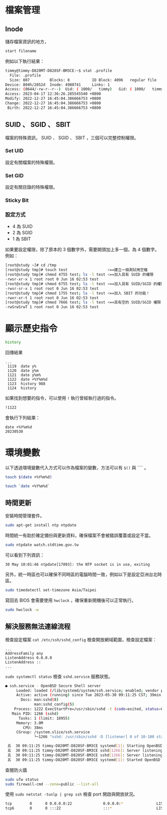 # 檔案管理

## Inode

儲存檔案資訊的地方，

```bash
start filename
```

例如以下執行結果：

```bash
timmy@timmy-D820MT-D820SF-BM3CE:~$ stat .profile 
  File: .profile
  Size: 807       	Blocks: 8          IO Block: 4096   regular file
Device: 804h/2052d	Inode: 4980741     Links: 1
Access: (0644/-rw-r--r--)  Uid: ( 1000/   timmy)   Gid: ( 1000/   timmy)
Access: 2023-04-17 12:36:26.285545540 +0800
Modify: 2022-12-27 16:45:04.386666753 +0800
Change: 2022-12-27 16:45:04.386666753 +0800
 Birth: 2022-12-27 16:45:04.386666753 +0800
```

## SUID 、 SGID 、 SBIT

檔案的特殊資訊， SUID 、 SGID 、 SBIT ，三個可以完整控制權限。

### Set UID

設定有關檔案的特殊權限。

### Set GID

設定有關目錄的特殊權限。

### Sticky Bit

### 設定方式

- 4 為 SUID
- 2 為 SGID
- 1 為 SBIT

如果要設定權限，除了原本的 3 個數字外，需要開頭加上多一個，為 4 個數字。例如：

```bash
[root@study ~]# cd /tmp
[root@study tmp]# touch test                  <==建立一個測試用空檔
[root@study tmp]# chmod 4755 test; ls -l test <==加入具有 SUID 的權限
-rwsr-xr-x 1 root root 0 Jun 16 02:53 test
[root@study tmp]# chmod 6755 test; ls -l test <==加入具有 SUID/SGID 的權限
-rwsr-sr-x 1 root root 0 Jun 16 02:53 test
[root@study tmp]# chmod 1755 test; ls -l test <==加入 SBIT 的功能！
-rwxr-xr-t 1 root root 0 Jun 16 02:53 test
[root@study tmp]# chmod 7666 test; ls -l test <==具有空的 SUID/SGID 權限
-rwSrwSrwT 1 root root 0 Jun 16 02:53 test
```

# 顯示歷史指令

```bash
history
```

回傳結果

```text
...
 1119  date y%
 1120  date y%m
 1121  date y%m%
 1122  date +%Y%m%d
 1123  history 988
 1124  history
```

如果找到想要的指令，可以使用 `!` 執行曾經執行過的指令。

```bash
!1122
```

會執行下列結果：

```text
date +%Y%m%d
20230530
```

# 環境變數

以下透過環境變數代入方式可以作為檔案的變數，方法可以有 `$()` 與 ```` 。

```bash
touch $(date +%Y%m%d)
```

```bash
touch `date +%Y%m%d`
```

## 時間更新

安裝時間管理套件。

```bash
sudo apt-get install ntp ntpdate
```

時間統一有助於確定備份與更新資料，確保檔案不會被錯誤覆蓋或設定不當。

```bash
sudo ntpdate watch.stdtime.gov.tw
```

可以看到下列資訊：

```text
30 May 10:01:46 ntpdate[17893]: the NTP socket is in use, exiting
```

另外，統一時區也可以確保不同時區的電腦時間一致，例如以下是設定亞洲台北時區。

```bash
sudo timedatectl set-timezone Asia/Taipei
```

寫回去 BIOS 會需要使用 `hwclock` ，確保重新開機後可以正常執行。

```bash
sudo hwclock -w
```

## 解決服務無法連線流程

檢查設定檔案 `cat /etc/ssh/sshd_config` 檢查開放網域範圍，檢查設定檔案：

```config
...
AddressFamily any
ListenAddress 0.0.0.0
ListenAddress ::
...
```

`sudo systemctl status` 檢查 `sshd.service` 服務狀態。

```bash
● ssh.service - OpenBSD Secure Shell server
     Loaded: loaded (/lib/systemd/system/ssh.service; enabled; vendor preset: enabled)
     Active: active (running) since Tue 2023-05-30 09:11:25 CST; 39min ago
       Docs: man:sshd(8)
             man:sshd_config(5)
    Process: 1222 ExecStartPre=/usr/sbin/sshd -t (code=exited, status=0/SUCCESS)
   Main PID: 1266 (sshd)
      Tasks: 1 (limit: 18955)
     Memory: 3.0M
        CPU: 38ms
     CGroup: /system.slice/ssh.service
             └─1266 "sshd: /usr/sbin/sshd -D [listener] 0 of 10-100 startups"

 五  30 09:11:25 timmy-D820MT-D820SF-BM3CE systemd[1]: Starting OpenBSD Secure Shell server...
 五  30 09:11:25 timmy-D820MT-D820SF-BM3CE sshd[1266]: Server listening on 0.0.0.0 port 22.
 五  30 09:11:25 timmy-D820MT-D820SF-BM3CE sshd[1266]: Server listening on :: port 22.
 五  30 09:11:25 timmy-D820MT-D820SF-BM3CE systemd[1]: Started OpenBSD Secure Shell server.
```

查閱防火牆

```bash
sudo ufw status
sudo firewall-cmd --zone=public --list-all
```

使用 `sudo netstat -tunlp | grep ssh` 檢查 port 開啟與開放狀況。

```bash
tcp        0      0 0.0.0.0:22              0.0.0.0:*               LISTEN      1266/sshd: /usr/sbi 
tcp6       0      0 :::22                   :::*                    LISTEN      1266/sshd: /usr/sbi 
```
